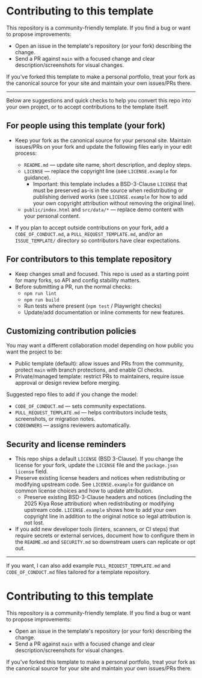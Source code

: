 # Contributing to this template

This repository is a community-friendly template. If you find a bug or want to propose improvements:

- Open an issue in the template's repository (or your fork) describing the change.
- Send a PR against `main` with a focused change and clear description/screenshots for visual changes.

If you've forked this template to make a personal portfolio, treat your fork as the canonical source for your site and maintain your own issues/PRs there.

---

Below are suggestions and quick checks to help you convert this repo into your own project, or to accept contributions to the template itself.

## For people using this template (your fork)

- Keep your fork as the canonical source for your personal site. Maintain issues/PRs on your fork and update the following files early in your edit process:
  - `README.md` — update site name, short description, and deploy steps.
  - `LICENSE` — replace the copyright line (see `LICENSE.example` for guidance).
    - Important: this template includes a BSD-3-Clause `LICENSE` that must be preserved as-is in the source
      when redistributing or publishing derived works (see `LICENSE.example` for how to add your own copyright
      attribution without removing the original line).
  - `public/index.html` and `src/data/*` — replace demo content with your personal content.

- If you plan to accept outside contributions on your fork, add a `CODE_OF_CONDUCT.md`, a `PULL_REQUEST_TEMPLATE.md`, and/or an `ISSUE_TEMPLATE/` directory so contributors have clear expectations.

## For contributors to this template repository

- Keep changes small and focused. This repo is used as a starting point for many forks, so API and config stability matters.
- Before submitting a PR, run the normal checks:
  - `npm run lint`
  - `npm run build`
  - Run tests where present (`npm test` / Playwright checks)
  - Update/add documentation or inline comments for new features.

## Customizing contribution policies

You may want a different collaboration model depending on how public you want the project to be:

- Public template (default): allow issues and PRs from the community, protect `main` with branch protections, and enable CI checks.
- Private/managed template: restrict PRs to maintainers, require issue approval or design review before merging.

Suggested repo files to add if you change the model:

- `CODE_OF_CONDUCT.md` — sets community expectations.
- `PULL_REQUEST_TEMPLATE.md` — helps contributors include tests, screenshots, or migration notes.
- `CODEOWNERS` — assigns reviewers automatically.

## Security and license reminders

- This repo ships a default `LICENSE` (BSD 3-Clause). If you change the license for your fork, update the `LICENSE` file and the `package.json` `license` field.
- Preserve existing license headers and notices when redistributing or modifying upstream code. See `LICENSE.example` for guidance on common license choices and how to update attribution.
  - Preserve existing BSD-3-Clause headers and notices (including the 2025 Kiya Rose attribution) when redistributing or modifying upstream code. `LICENSE.example` shows how to add your own copyright line in
    addition to the original notice so legal attribution is not lost.
- If you add new developer tools (linters, scanners, or CI steps) that require secrets or external services, document how to configure them in the `README.md` and `SECURITY.md` so downstream users can replicate or opt out.

---

If you want, I can also add example `PULL_REQUEST_TEMPLATE.md` and `CODE_OF_CONDUCT.md` files tailored for a template repository.
# Contributing to this template

This repository is a community-friendly template. If you find a bug or want to propose improvements:

- Open an issue in the template's repository (or your fork) describing the change.
- Send a PR against `main` with a focused change and clear description/screenshots for visual changes.

If you've forked this template to make a personal portfolio, treat your fork as the canonical source for your site and maintain your own issues/PRs there.
